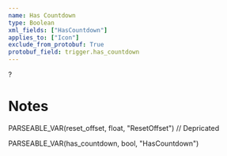 ```yaml
---
name: Has Countdown
type: Boolean
xml_fields: ["HasCountdown"]
applies_to: ["Icon"]
exclude_from_protobuf: True
protobuf_field: trigger.has_countdown
---
```

?

Notes
=====





PARSEABLE_VAR(reset_offset, float, "ResetOffset") // Depricated

PARSEABLE_VAR(has_countdown, bool, "HasCountdown")